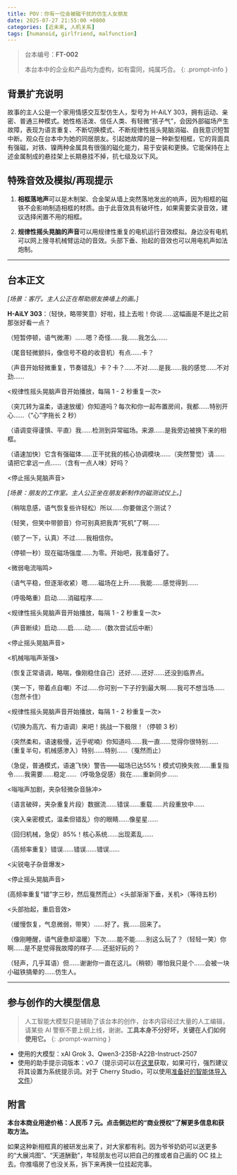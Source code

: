 ```yaml
---
title: POV：你有一位会被磁干扰的仿生人女朋友
date: 2025-07-27 21:55:00 +0800
categories: [近未来, 人机关系]
tags: [humanoid, girlfriend, malfunction]
---
```


> 台本编号：**FT-002**
>
> 本台本中的企业和产品均为虚构，如有雷同，纯属巧合。
{: .prompt-info }

## 背景扩充说明

故事的主人公是一个家用情感交互型仿生人，型号为 H-AiLY 303，拥有运动、亲密、普通三种模式。她性格活泼、信任人类、有轻微“孩子气”，会因外部磁场产生故障，表现为语言重复、不断切换模式、不断规律性摇头晃脑消磁、自我意识短暂中断。观众在台本中为她的同居朋友。引起她故障的是一种新型相框，它的背面具有强磁，对铁、镍两种金属具有很强的磁化能力，易于安装和更换。它能保持在上述金属制成的悬挂架上长期悬挂不掉，抗七级及以下风。

## 特殊音效及模拟/再现提示

1. **相框落地声**可以是木制架、合金架从墙上突然落地发出的响声，因为相框的磁铁不会影响制造相框的材质。由于此音效具有破坏性，如果需要实录音效，建议选择闲置不用的相框。

2. **规律性摇头晃脑的声音**可以用规律性重复的电机运行音效模拟。身边没有电机可以网上搜寻机械臂运动的音效。头部下垂、抬起的音效也可以用电机声如法炮制。

---

## 台本正文

*[场景：客厅。主人公正在帮助朋友换墙上的画。]*

**H-AiLY 303**：（轻快，略带笑意）好啦，挂上去啦！你说……这幅画是不是比之前那张好看一点？

（短暂停顿，语气微滞）……嗯？奇怪……我……我怎么……

（尾音轻微颤抖，像信号不稳的收音机）有点……卡？

（声音开始轻微重复，节奏错乱）卡？卡？……不对……是我……我的感觉……不对劲……

<规律性摇头晃脑声音开始播放，每隔 1 - 2 秒重复一次>

（突兀转为温柔，语速放缓）你知道吗？每次和你一起布置房间，我都……特别开心……（“心”字拖长 2 秒）

（语调变得谨慎、平直）我……检测到异常磁场。来源……是我旁边被换下来的相框。

（语速加快）它含有强磁体……正干扰我的核心协调模块……（突然警觉）请……请把它拿远一点……（含有一点人味）好吗？

<停止摇头晃脑声音>

*[场景：朋友的工作室。主人公正坐在朋友新制作的磁测试仪上。]*

（稍喘息感，语气恢复些许轻松）所以……你要做这个测试？

（轻笑，但笑中带颤音）你可别真把我弄“死机”了啊……

（顿了一下，认真）不过……我相信你。

（停顿一秒）现在磁场强度……为零。开始吧，我准备好了。

<微弱电流嗡鸣>

（语气平稳，但逐渐收紧）嗯……磁场在上升……我能……感觉得到……

（呼吸略重）启动……消磁程序……

<规律性摇头晃脑声音开始播放，每隔 1 - 2 秒重复一次>

（声音断续）启动……启……动……（数次尝试后中断）

<停止摇头晃脑声音>

<机械嗡嗡声渐强>

（恢复正常语调，略喘，像刚稳住自己）还好……还好……还没到临界点。

（笑一下，带着点自嘲）不过……你可别一下子拧到最大啊……我可不想当场……（忽然卡住）

<规律性摇头晃脑声音开始播放，每隔 1 - 2 秒重复一次>

（切换为高亢、有力语调）来吧！挑战一下极限！（停顿 3 秒）

（突然柔和，语速极慢，近乎呢喃）你知道吗……我一直……觉得你很特别……（重复半句，机械感渗入）特别……特别……（戛然而止）

（急促，普通模式，语速飞快）警告——磁场已达55%！模式切换失败……重复指令……我需要……稳定……（呼吸急促感）我在……重新同步……

<嗡嗡声加剧，夹杂轻微杂音脉冲>

（语言破碎，夹杂重复片段）数据流……错误……重载……片段重放中……

（突入亲密模式，温柔但错乱）你的眼睛……像星星……

（回归机械，急促）85%！核心系统……出现紊乱……

（高频率重复）错误……错误……错误……

<尖锐电子杂音爆发>

<停止摇头晃脑声音>

(高频率重复“错”字三秒，然后戛然而止）<头部渐渐下垂，关机>（等待五秒)

<头部抬起，重启音效>

（缓慢恢复，气息微弱，带笑）……好了。我……回来了。

（像刚睡醒，语气疲惫却温暖）下次……能不能……别这么玩了？（轻轻一笑）你啊……是不是觉得我故障的样子……还挺好玩的？

（轻声，几乎耳语）但……谢谢你一直在这儿。（稍顿）哪怕我只是个……会被一块小磁铁搞晕的……仿生人。

---

## 参与创作的大模型信息

> 人工智能大模型只是辅助了该台本的创作，台本内容经过大量的人工编辑，请某些 AI 警察不要上纲上线，谢谢。**工具本身不分好坏，关键在人们如何使用它。**
{: .prompt-warning }

- 使用的大模型：xAI Grok 3、Qwen3-235B-A22B-Instruct-2507
- 使用的助手提示词版本：v0.7（提示词可以在[这里](https://gcore.jsdelivr.net/gh/Diamochang/original-audio-scripts@main/assets/system-prompt/v0.7.md)获取，如果可行，强烈建议将其设置为系统提示词。对于 Cherry Studio，可以使用[准备好的智能体导入文件](https://gcore.jsdelivr.net/gh/Diamochang/original-audio-scripts@main/assets/system-prompt/v0.7-cherry.json)）

## 附言

**本台本商业用途价格：人民币 7 元。点击侧边栏的“商业授权”了解更多信息和获取方法。**

如果这种新相框真的被研发出来了，对大家都有利。因为爷爷奶奶可以送更多的“大展鸿图”、“天道酬勤”，年轻朋友也可以把自己的推或者自己画的 OC 挂上去。你推塌房了也没关系，拆下来再换一位挂起完事。